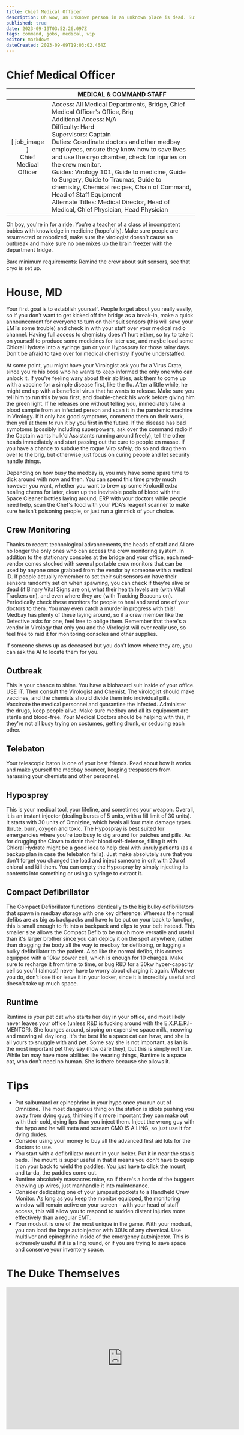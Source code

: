 ```yaml
---
title: Chief Medical Officer
description: Oh wow, an unknown person in an unknown place is dead. Suit sensors save lives people!
published: true
date: 2023-09-19T03:52:26.097Z
tags: command, jobs, medical, wip
editor: markdown
dateCreated: 2023-09-09T19:03:02.464Z
---
```


# Chief Medical Officer

| | MEDICAL & COMMAND STAFF |
|:---:|-----|
| \[ job_image ]<br>Chief Medical Officer | Access: All Medical Departments, Bridge, Chief Medical Officer's Office, Brig<br>Additional Access: N/A<br>Difficulty: Hard<br>Supervisors: Captain<br>Duties: Coordinate doctors and other medbay employees, ensure they know how to save lives and use the cryo chamber, check for injuries on the crew monitor.<br>Guides: Virology 101, Guide to medicine, Guide to Surgery, Guide to Traumas, Guide to chemistry, Chemical recipes, Chain of Command, Head of Staff Equipment<br>Alternate Titles: Medical Director, Head of Medical, Chief Physician, Head Physician |

Oh boy, you're in for a ride. You're a teacher of a class of incompetent babies with knowledge in medicine (hopefully). Make sure people are resurrected or robotized, make sure the virologist doesn't cause an outbreak and make sure no one mixes up the brain freezer with the department fridge. 

Bare minimum requirements: Remind the crew about suit sensors, see that cryo is set up. 

# House, MD

Your first goal is to establish yourself. People forget about you really easily, so if you don't want to get kicked off the bridge as a break-in, make a quick announcement for everyone to turn on their suit sensors (this will save your EMTs some trouble) and check in with your staff over your medical radio channel. Having full access to chemistry doesn't hurt either, so try to take it on yourself to produce some medicines for later use, and maybe load some Chloral Hydrate into a syringe gun or your Hypospray for those rainy days. Don't be afraid to take over for medical chemistry if you're understaffed.

At some point, you might have your Virologist ask you for a Virus Crate, since you're his boss who he wants to keep informed the only one who can unlock it. If you're feeling wary about their abilities, ask them to come up with a vaccine for a simple disease first, like the flu. After a little while, he might end up with a beneficial virus that he wants to release. Make sure you tell him to run this by you first, and double-check his work before giving him the green light. If he releases one without telling you, immediately take a blood sample from an infected person and scan it in the pandemic machine in Virology. If it only has good symptoms, commend them on their work, then yell at them to run it by you first in the future. If the disease has bad symptoms (possibly including superpowers, ask over the command radio if the Captain wants hulk'd Assistants running around freely), tell the other heads immediately and start passing out the cure to people en masse. If you have a chance to subdue the rogue Viro safely, do so and drag them over to the brig, but otherwise just focus on curing people and let security handle things.

Depending on how busy the medbay is, you may have some spare time to dick around with now and then. You can spend this time pretty much however you want, whether you want to brew up some Krokodil extra healing chems for later, clean up the inevitable pools of blood with the Space Cleaner bottles laying around, ERP with your doctors while people need help, scan the Chef's food with your PDA's reagent scanner to make sure he isn't poisoning people, or just run a gimmick of your choice. 

## Crew Monitoring

Thanks to recent technological advancements, the heads of staff and AI are no longer the only ones who can access the crew monitoring system. In addition to the stationary consoles at the bridge and your office, each med-vendor comes stocked with several portable crew monitors that can be used by anyone once grabbed from the vendor by someone with a medical ID. If people actually remember to set their suit sensors on have their sensors randomly set on when spawning, you can check if they're alive or dead (if Binary Vital Signs are on), what their health levels are (with Vital Trackers on), and even where they are (with Tracking Beacons on). Periodically check these monitors for people to heal and send one of your doctors to them. You may even catch a murder in progress with this! Medbay has plenty of these laying around, so if a crew member like the Detective asks for one, feel free to oblige them. Remember that there's a vendor in Virology that only you and the Virologist will ever really use, so feel free to raid it for monitoring consoles and other supplies.

If someone shows up as deceased but you don't know where they are, you can ask the AI to locate them for you. 

## Outbreak

This is your chance to shine. You have a biohazard suit inside of your office. USE IT. Then consult the Virologist and Chemist. The virologist should make vaccines, and the chemists should divide them into individual pills. Vaccinate the medical personnel and quarantine the infected. Administer the drugs, keep people alive. Make sure medbay and all its equipment are sterile and blood-free. Your Medical Doctors should be helping with this, if they're not all busy trying on costumes, getting drunk, or seducing each other. 

## Telebaton

Your telescopic baton is one of your best friends. Read about how it works and make yourself the medbay bouncer, keeping trespassers from harassing your chemists and other personnel. 

## Hypospray

This is your medical tool, your lifeline, and sometimes your weapon. Overall, it is an instant injector (dealing bursts of 5 units, with a fill limit of 30 units). It starts with 30 units of Omnizine, which heals all four main damage types (brute, burn, oxygen and toxic. The Hypospray is best suited for emergencies where you're too busy to dig around for patches and pills. As for drugging the Clown to drain their blood self-defense, filling it with Chloral Hydrate might be a good idea to help deal with unruly patients (as a backup plan in case the telebaton fails). Just make absolutely sure that you don't forget you changed the load and inject someone in crit with 20u of chloral and kill them. You can empty the Hypospray by simply injecting its contents into something or using a syringe to extract it. 

## Compact Defibrillator

The Compact Defibrillator functions identically to the big bulky defibrillators that spawn in medbay storage with one key difference: Whereas the normal defibs are as big as backpacks and have to be put on your back to function, this is small enough to fit into a backpack and clips to your belt instead. This smaller size allows the Compact Defib to be much more versatile and useful than it's larger brother since you can deploy it on the spot anywhere, rather than dragging the body all the way to medbay for defibbing, or lugging a bulky defibrillator to the patient. Also like the normal defibs, this comes equipped with a 10kw power cell, which is enough for 10 charges. Make sure to recharge it from time to time, or bug R&D for a 30kw hyper-capacity cell so you'll (almost) never have to worry about charging it again. Whatever you do, don't lose it or leave it in your locker, since it is incredibly useful and doesn't take up much space. 

## Runtime

Runtime is your pet cat who starts her day in your office, and most likely never leaves your office (unless R&D is fucking around with the E.X.P.E.R.I-MENTOR). She lounges around, sipping on expensive space milk, meowing and mewing all day long. It's the best life a space cat can have, and she is all yours to snuggle with and pet. Some say she is not important, as Ian is the most important pet they say (how dare they), but this is simply not true. While Ian may have more abilities like wearing things, Runtime is a space cat, who don't need no human. She is there because she allows it.

# Tips

- Put salbumatol or epinephrine in your hypo once you run out of Omnizine. The most dangerous thing on the station is idiots pushing you away from dying guys, thinking it's more important they can make out with their cold, dying lips than you inject them. Inject the wrong guy with the hypo and he will meta and scream CMO IS A LING, so just use it for dying dudes.
- Consider using your money to buy all the advanced first aid kits for the doctors to use.
- You start with a defibrillator mount in your locker. Put it in near the stasis beds. The mount is super useful in that it means you don't have to equip it on your back to wield the paddles. You just have to click the mount, and ta-da, the paddles come out.
- Runtime absolutely massacres mice, so if there's a horde of the buggers chewing up wires, just manhandle it into maintenance.
- Consider dedicating one of your jumpsuit pockets to a Handheld Crew Monitor. As long as you keep the monitor equipped, the monitoring window will remain active on your screen - with your head of staff access, this will allow you to respond to sudden distant injuries more effectively than a regular EMT.
- Your modsuit is one of the most unique in the game. With your modsuit, you can load the large autoinjector with 30Us of any chemical. Use multliver and epinephrine inside of the emergency autoinjector. This is extremely useful if it is a ling round, or if you are trying to save space and conserve your inventory space.

# The Duke Themselves
<iframe src="https://player.twitch.tv/?channel=thedukeofook&parent=wiki.monkestation.com" frameborder="0" allowfullscreen="true" scrolling="no" height="378" width="620"></iframe>